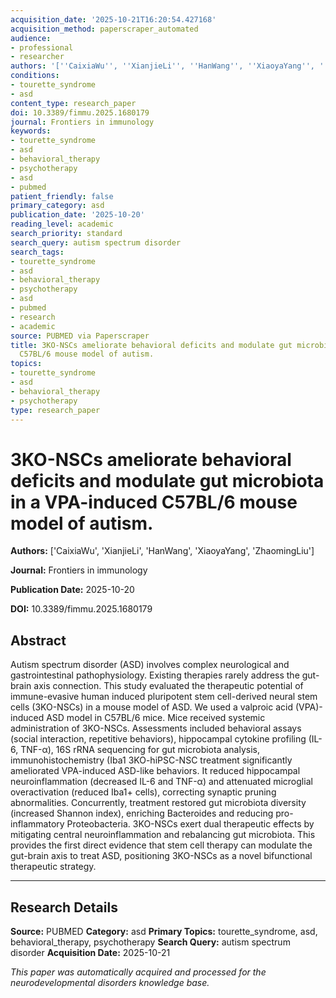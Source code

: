 ```yaml
---
acquisition_date: '2025-10-21T16:20:54.427168'
acquisition_method: paperscraper_automated
audience:
- professional
- researcher
authors: '[''CaixiaWu'', ''XianjieLi'', ''HanWang'', ''XiaoyaYang'', ''ZhaomingLiu'']'
conditions:
- tourette_syndrome
- asd
content_type: research_paper
doi: 10.3389/fimmu.2025.1680179
journal: Frontiers in immunology
keywords:
- tourette_syndrome
- asd
- behavioral_therapy
- psychotherapy
- asd
- pubmed
patient_friendly: false
primary_category: asd
publication_date: '2025-10-20'
reading_level: academic
search_priority: standard
search_query: autism spectrum disorder
search_tags:
- tourette_syndrome
- asd
- behavioral_therapy
- psychotherapy
- asd
- pubmed
- research
- academic
source: PUBMED via Paperscraper
title: 3KO-NSCs ameliorate behavioral deficits and modulate gut microbiota in a VPA-induced
  C57BL/6 mouse model of autism.
topics:
- tourette_syndrome
- asd
- behavioral_therapy
- psychotherapy
type: research_paper
---
```


# 3KO-NSCs ameliorate behavioral deficits and modulate gut microbiota in a VPA-induced C57BL/6 mouse model of autism.

**Authors:** ['CaixiaWu', 'XianjieLi', 'HanWang', 'XiaoyaYang', 'ZhaomingLiu']

**Journal:** Frontiers in immunology

**Publication Date:** 2025-10-20

**DOI:** 10.3389/fimmu.2025.1680179

## Abstract

Autism spectrum disorder (ASD) involves complex neurological and gastrointestinal pathophysiology. Existing therapies rarely address the gut-brain axis connection. This study evaluated the therapeutic potential of immune-evasive human induced pluripotent stem cell-derived neural stem cells (3KO-NSCs) in a mouse model of ASD. We used a valproic acid (VPA)-induced ASD model in C57BL/6 mice. Mice received systemic administration of 3KO-NSCs. Assessments included behavioral assays (social interaction, repetitive behaviors), hippocampal cytokine profiling (IL-6, TNF-α), 16S rRNA sequencing for gut microbiota analysis, immunohistochemistry (Iba1 3KO-hiPSC-NSC treatment significantly ameliorated VPA-induced ASD-like behaviors. It reduced hippocampal neuroinflammation (decreased IL-6 and TNF-α) and attenuated microglial overactivation (reduced Iba1+ cells), correcting synaptic pruning abnormalities. Concurrently, treatment restored gut microbiota diversity (increased Shannon index), enriching Bacteroides and reducing pro-inflammatory Proteobacteria. 3KO-NSCs exert dual therapeutic effects by mitigating central neuroinflammation and rebalancing gut microbiota. This provides the first direct evidence that stem cell therapy can modulate the gut-brain axis to treat ASD, positioning 3KO-NSCs as a novel bifunctional therapeutic strategy.

---

## Research Details

**Source:** PUBMED
**Category:** asd
**Primary Topics:** tourette_syndrome, asd, behavioral_therapy, psychotherapy
**Search Query:** autism spectrum disorder
**Acquisition Date:** 2025-10-21

*This paper was automatically acquired and processed for the neurodevelopmental disorders knowledge base.*
